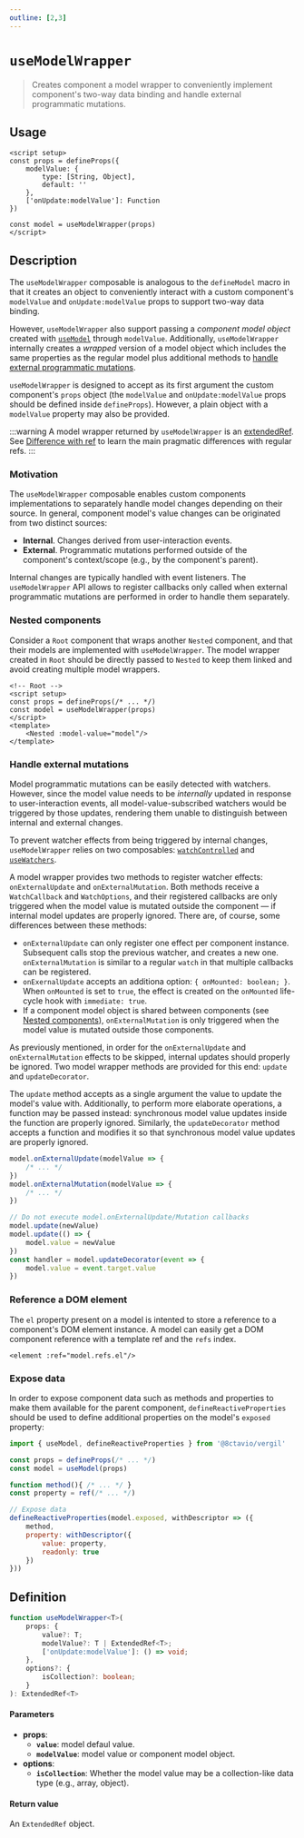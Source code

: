 ```yaml
---
outline: [2,3]
---
```


# `useModelWrapper`

> Creates component a model wrapper to conveniently implement component's two-way data binding and handle external programmatic mutations.

## Usage

```vue
<script setup>
const props = defineProps({
	modelValue: {
		type: [String, Object],
		default: ''
	},
	['onUpdate:modelValue']: Function
})

const model = useModelWrapper(props)
</script>
```

## Description

The `useModelWrapper` composable is analogous to the `defineModel` macro in that it creates an object to conveniently interact with a custom component's `modelValue` and `onUpdate:modelValue` props to support two-way data binding.

However, `useModelWrapper` also support passing a *component model object* created with [`useModel`](/composables/useModel) through `modelValue`. Additionally, `useModelWrapper` internally creates a *wrapped* version of a model object which includes the same properties as the regular model plus additional methods to [handle external programmatic mutations](#handle-external-mutations).

`useModelWrapper` is designed to accept as its first argument the custom component's `props` object (the `modelValue` and `onUpdate:modelValue` props should be defined inside `defineProps`). However, a plain object with a `modelValue` property may also be provided.

:::warning
A model wrapper returned by `useModelWrapper` is an [extendedRef](/composables/extendedRef). See [Difference with ref](/composables/extendedRef#difference-with-ref) to learn the main pragmatic differences with regular refs.
:::

### Motivation

The `useModelWrapper` composable enables custom components implementations to separately handle model changes depending on their source. In general, component model's value changes can be originated from two distinct sources:

- **Internal**. Changes derived from user-interaction events.
- **External**. Programmatic mutations performed outside of the component's context/scope (e.g., by the component's parent).

Internal changes are typically handled with event listeners. The `useModelWrapper` API allows to register callbacks only called when external programmatic mutations are performed in order to handle them separately.

### Nested components

Consider a `Root` component that wraps another `Nested` component, and that their models are implemented with `useModelWrapper`. The model wrapper created in `Root` should be directly passed to `Nested` to keep them linked and avoid creating multiple model wrappers.

```vue
<!-- Root -->
<script setup>
const props = defineProps(/* ... */)
const model = useModelWrapper(props)
</script>
<template>
	<Nested :model-value="model"/>
</template>
```

### Handle external mutations

Model programmatic mutations can be easily detected with watchers. However, since the model value needs to be *internally* updated in response to user-interaction events, all model-value-subscribed watchers would be triggered by those updates, rendering them unable to distinguish between internal and external changes.

To prevent watcher effects from being triggered by internal changes, `useModelWrapper` relies on two composables: [`watchControlled`](/composables/watchControlled) and [`useWatchers`](/composables/useWatchers).

A model wrapper provides two methods to register watcher effects: `onExternalUpdate` and `onExternalMutation`. Both methods receive a `WatchCallback` and `WatchOptions`, and their registered callbacks are only triggered when the model value is mutated outside the component — if internal model updates are properly ignored. There are, of course, some differences between these methods:

- `onExternalUpdate` can only register one effect per component instance. Subsequent calls stop the previous watcher, and creates a new one. `onExternalMutation` is similar to a regular `watch` in that multiple callbacks can be registered.
- `onExernalUpdate` accepts an additiona option: `{ onMounted: boolean; }`. When `onMounted` is set to `true`, the effect is created on the `onMounted` life-cycle hook with `immediate: true`.
- If a component model object is shared between components (see [Nested components](#nested-components)), `onExternalMutation` is only triggered when the model value is mutated outside those components.

As previously mentioned, in order for the `onExternalUpdate` and `onExternalMutation` effects to be skipped, internal updates should properly be ignored. Two model wrapper methods are provided for this end: `update` and `updateDecorator`.

The `update` method accepts as a single argument the value to update the model's value with. Additionally, to perform more elaborate operations, a function may be passed instead: synchronous model value updates inside the function are properly ignored. Similarly, the `updateDecorator` method accepts a function and modifies it so that synchronous model value updates are properly ignored.

```js
model.onExternalUpdate(modelValue => {
	/* ... */
})
model.onExternalMutation(modelValue => {
	/* ... */
})

// Do not execute model.onExternalUpdate/Mutation callbacks
model.update(newValue)
model.update(() => {
	model.value = newValue
})
const handler = model.updateDecorator(event => {
	model.value = event.target.value
})
```

### Reference a DOM element

The `el` property present on a model is intented to store a reference to a component's DOM element instance. A model can easily get a DOM component reference with a template ref and the `refs` index.

```vue
<element :ref="model.refs.el"/>
```

### Expose data

In order to expose component data such as methods and properties to make them available for the parent component, `defineReactiveProperties` should be used to define additional properties on the model's `exposed` property:

```js
import { useModel, defineReactiveProperties } from '@8ctavio/vergil'

const props = defineProps(/* ... */)
const model = useModel(props)

function method(){ /* ... */ }
const property = ref(/* ... */)

// Expose data
defineReactiveProperties(model.exposed, withDescriptor => ({
	method,
	property: withDescriptor({
		value: property,
		readonly: true
	})
}))
```

## Definition

```ts
function useModelWrapper<T>(
	props: {
		value?: T;
		modelValue?: T | ExtendedRef<T>;
		['onUpdate:modelValue']: () => void;
	},
	options?: {
		isCollection?: boolean;
	}
): ExtendedRef<T>
```

#### Parameters

- **props**:
	- **`value`**: model defaul value.
	- **`modelValue`**: model value or component model object.
- **options**:
	- **`isCollection`**: Whether the model value may be a collection-like data type (e.g., array, object).

#### Return value

An `ExtendedRef` object.